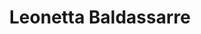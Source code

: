 ---
title: Leonetta Baldassarre 
role: "Professoressa Associata, Università di Roma La Sapienza"
bio: Leonetta Baldassarre è Professoressa Associata presso il Dipartimento di Fisica dell’Università La Sapienza di Roma, dove è stata PI del progetto SIR MINDS (Mid-Infrared Nanospectroscopy with Doped Semiconductors). Ha utilizzato la spettroscopia infrarossa per affrontare diversi temi scientifici, che spaziano dallo studio dell’elettrodinamica a bassa energia nei solidi fino all’applicazione di approcci plasmonici nell’infrarosso medio per la nano-spettroscopia e il sensing. Più recentemente, la sua attività di ricerca si è concentrata sullo sviluppo di apparati di spettroscopia Raman con eccitazione nell’infrarosso, finalizzati allo studio delle interazioni elettrone-fonone ed elettrone-elettrone nei materiali bidimensionali.
draft: false
image: images/guests/leonetta_baldassarre.webp
weight: 7
---